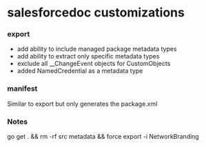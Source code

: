 # salesforcedoc customizations

### export
- add ability to include managed package metadata types
- add ability to extract only specific metadata types
- exclude all __ChangeEvent objects for CustomObjects
- added NamedCredential as a metadata type

### manifest
Similar to export but only generates the package.xml

### Notes
go get . && rm -rf src metadata && force export -i NetworkBranding